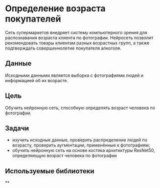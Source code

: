 # Определение возраста покупателей

Сеть супермаркетов внедряет систему компьютерного зрения для распознавания возраста клиента по фотографии. Нейросеть позволит рекомендовать товары клиентам разных возрастных групп, а также подтверждать совершеннолетие покупателя алкоголя.

## Данные

Исходными данными является выборка с фотографиями людей и информацией об их возрасте.

## Цель

Обучить нейронную сеть, способную определять возраст человека по фотографии.

## Задачи

- изучить исходные данные, проверить распределение людей по возрасту, проверить аугментации, применённые к фотографиям;
- обучить нейронную сеть на основе костяка архитектуры ResNet50, определяющую возраст человека по фотографии

## Используемые библиотеки

**